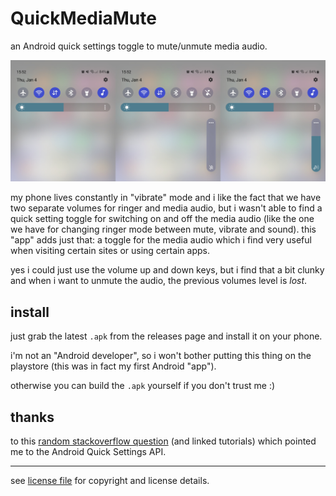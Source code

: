 QuickMediaMute
==============

an Android quick settings toggle to mute/unmute media audio.

![quickmediamute](quickmediamute.png)

my phone lives constantly in "vibrate" mode and i like the fact that we have two
separate volumes for ringer and media audio, but i wasn't able to find a quick
setting toggle for switching on and off the media audio (like the one we have
for changing ringer mode between mute, vibrate and sound). this "app" adds just
that: a toggle for the media audio which i find very useful when visiting
certain sites or using certain apps.

yes i could just use the volume up and down keys, but i find that a bit clunky
and when i want to unmute the audio, the previous volumes level is *lost*.

install
-------

just grab the latest `.apk` from the releases page and install it on your phone.

i'm not an "Android developer", so i won't bother putting this thing on the
playstore (this was in fact my first Android "app").

otherwise you can build the `.apk` yourself if you don't trust me :)

thanks
------

to this [random stackoverflow question][30] (and linked tutorials) which pointed
me to the Android Quick Settings API.

[30]: https://stackoverflow.com/questions/66367393/android-how-to-add-a-toggle-button-in-the-notification-panel-the-place-wh

---

see [license file][40] for copyright and license details.

[40]: license
